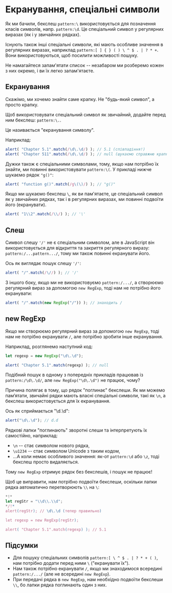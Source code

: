 
# Екранування, спеціальні символи

Як ми бачили, бекслеш `pattern:\` використовується для позначення класів символів, напр. `pattern:\d`. Це спеціальний символ у регулярних виразах (як і у звичайних рядках).

Існують також інші спеціальні символи, які мають особливе значення в регулярних виразах, наприклад `pattern:[ ] { } ( ) \ ^ $ . | ? * +`. Вони використовуються, щоб посилити можливості пошуку.

Не намагайтеся запам'ятати список -- незабаром ми розберемо кожен з них окремо, і ви їх легко запам'ятаєте.

## Екранування

Скажімо, ми хочемо знайти саме крапку. Не "будь-який символ", а просто крапку.

Щоб використовувати спеціальний символ як звичайний, додайте перед ним бекслеш: `pattern:\.`.

Це називається "екранування символу".

Наприклад:
```js run
alert( "Chapter 5.1".match(/\d\.\d/) ); // 5.1 (співпадіння!)
alert( "Chapter 511".match(/\d\.\d/) ); // null (шукаємо справжню крапку \.)
```

Дужки також є спеціальними символами, тому, якщо нам потрібно їх знайти, ми повинні використовувати `pattern:\(`. У прикладі нижче шукаємо рядок `"g()"`:

```js run
alert( "function g()".match(/g\(\)/) ); // "g()"
```

Якщо ми шукаємо бекслеш `\`, як ви пам'ятаєте, це спеціальний символ як у звичайних рядках, так і в регулярних виразах, ми повинні подвоїти його (екранувати).

```js run
alert( "1\\2".match(/\\/) ); // '\'
```

## Слеш

Символ слешу `'/'` не є спеціальним символом, але в JavaScript він використовується для відкриття та закриття регулярного виразу: `pattern:/...pattern.../`, тому ми також повинні екранувати його.

Ось як виглядає пошук слешу `'/'`:

```js run
alert( "/".match(/\//) ); // '/'
```

З іншого боку, якщо ми не використовуємо `pattern:/.../`, а створюємо регулярний вираз за допомогою `new RegExp`, тоді нам не потрібно його екранувати:

```js run
alert( "/".match(new RegExp("/")) ); // знаходить /
```

## new RegExp

Якщо ми створюємо регулярний вираз за допомогою `new RegExp`, тоді нам не потрібно екранувати `/`, але потрібно зробити інше екранування.

Наприклад, розглянемо наступний код:

```js run
let regexp = new RegExp("\d\.\d");

alert( "Chapter 5.1".match(regexp) ); // null
```

Подібний пошук в одному з попередніх прикладів працював із `pattern:/\d\.\d/`, але `new RegExp("\d\.\d")` не працює, чому?

Причина полягає в тому, що рядок "поглинає" бекслеши. Як ми можемо пам’ятати, звичайні рядки мають власні спеціальні символи, такі як `\n`, а бекслеш використовується для їх екранування.

Ось як сприймається "\d\.\d":

```js run
alert("\d\.\d"); // d.d
```

Рядкові лапки "поглинають" зворотні слеши та інтерпретують їх самостійно, наприклад:

- `\n` -- стає символом нового рядка,
- `\u1234` -- стає символом Unicode з таким кодом,
- ...А коли немає особливого значення: як-от `pattern:\d` або `\z`, тоді бекслеш просто видаляється.

Тому `new RegExp` отримує рядок без бекслешів, і пошук не працює!

Щоб це виправити, нам потрібно подвоїти бекслеши, оскільки лапки рядка автоматично перетворюють `\\` на `\`:

```js run
*!*
let regStr = "\\d\\.\\d";
*/!*
alert(regStr); // \d\.\d (тепер правильно)

let regexp = new RegExp(regStr);

alert( "Chapter 5.1".match(regexp) ); // 5.1
```

## Підсумки

- Для пошуку спеціальних символів `pattern:[ \ ^ $ . | ? * + ( )`, нам потрібно додати перед ними `\` ("екранувати їх").
- Нам також потрібно екранувати `/`, якщо ми знаходимося всередині `pattern:/.../` (але не всередині `new RegExp`).
- При передачі рядка в `new RegExp`, нам необхідно подвоїти бекслеши `\\`, бо лапки рядка поглинають один з них.
